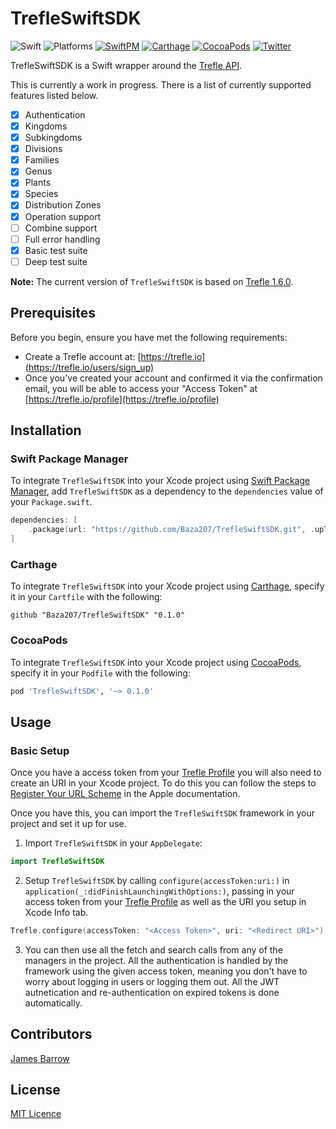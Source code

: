 # TrefleSwiftSDK

![Swift](https://img.shields.io/badge/Swift-5.1-orange.svg)
![Platforms](https://img.shields.io/badge/Platforms-iOS-brightgreen.svg?style=flat)
[![SwiftPM](https://img.shields.io/badge/SwiftPM-compatible-brightgreen.svg?style=flat)](https://swift.org/package-manager)
[![Carthage](https://img.shields.io/badge/Carthage-compatible-brightgreen.svg?style=flat)](https://github.com/Carthage/Carthage)
[![CocoaPods](https://img.shields.io/badge/CocoaPods-compatible-brightgreen.svg?style=flat)](https://cocoapods.org)
[![Twitter](https://img.shields.io/badge/Twitter-@baza207-blue.svg?style=flat)](https://twitter.com/baza207)

TrefleSwiftSDK is a Swift wrapper around the [Trefle API](https://trefle.io).

This is currently a work in progress. There is a list of currently supported features listed below.

- [x] Authentication  
- [x] Kingdoms  
- [x] Subkingdoms  
- [x] Divisions  
- [x] Families  
- [x] Genus  
- [x] Plants  
- [x] Species  
- [x] Distribution Zones  
- [x] Operation support
- [ ] Combine support
- [ ] Full error handling
- [x] Basic test suite
- [ ] Deep test suite

**Note:** The current version of  `TrefleSwiftSDK` is based on [Trefle 1.6.0](https://docs.trefle.io/reference).

## Prerequisites

Before you begin, ensure you have met the following requirements:

- Create a Trefle account at: [https://trefle.io](https://trefle.io/users/sign_up)
- Once you've created your account and confirmed it via the confirmation email, you will be able to access your "Access Token" at [https://trefle.io/profile](https://trefle.io/profile)

## Installation

### Swift Package Manager

To integrate `TrefleSwiftSDK` into your Xcode project using [Swift Package Manager](https://swift.org/package-manager), add `TrefleSwiftSDK` as a dependency to the `dependencies` value of your `Package.swift`.

```swift
dependencies: [
    .package(url: "https://github.com/Baza207/TrefleSwiftSDK.git", .upToNextMajor(from: "0.1.0"))
]
```

### Carthage

To integrate `TrefleSwiftSDK` into your Xcode project using [Carthage](https://github.com/Carthage/Carthage), specify it in your `Cartfile` with the following:

```ogdl
github "Baza207/TrefleSwiftSDK" "0.1.0"
```

### CocoaPods

To integrate `TrefleSwiftSDK` into your Xcode project using [CocoaPods](https://cocoapods.org), specify it in your `Podfile` with the following:

```ruby
pod 'TrefleSwiftSDK', '~> 0.1.0'
```

## Usage

### Basic Setup

Once you have a access token from your [Trefle Profile](https://trefle.io/profile) you will also need to create an URI in your Xcode project. To do this you can follow the steps to [Register Your URL Scheme](https://developer.apple.com/documentation/uikit/inter-process_communication/allowing_apps_and_websites_to_link_to_your_content/defining_a_custom_url_scheme_for_your_app) in the Apple documentation.

Once you have this, you can import the `TrefleSwiftSDK` framework in your project and set it up for use.

1. Import `TrefleSwiftSDK` in your `AppDelegate`:

```swift
import TrefleSwiftSDK
```

2. Setup `TrefleSwiftSDK` by calling `configure(accessToken:uri:)` in `application(_:didFinishLaunchingWithOptions:)`, passing in your access token from your [Trefle Profile](https://trefle.io/profile) as well as the URI you setup in Xcode Info tab.

```swift
Trefle.configure(accessToken: "<Access Token>", uri: "<Redirect URI>")
```

3. You can then use all the fetch and search calls from any of the managers in the project. All the authentication is handled by the framework using the given access token, meaning you don't have to worry about logging in users or logging them out. All the JWT autnetication and re-authentication on expired tokens is done automatically.

## Contributors

[James Barrow](https://github.com/baza207)

## License

[MIT Licence](LICENSE)
